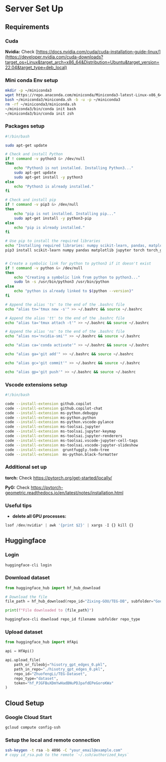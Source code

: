 # Server Set Up

## Requirements
### Cuda 
**Nvidia:** Check [https://docs.nvidia.com/cuda/cuda-installation-guide-linux/](https://developer.nvidia.com/cuda-downloads?target_os=Linux&target_arch=x86_64&Distribution=Ubuntu&target_version=22.04&target_type=deb_local)

### Mini conda Env setup

```bash
mkdir -p ~/miniconda3
wget https://repo.anaconda.com/miniconda/Miniconda3-latest-Linux-x86_64.sh -O ~/miniconda3/miniconda.sh
bash ~/miniconda3/miniconda.sh -b -u -p ~/miniconda3
rm -rf ~/miniconda3/miniconda.sh
~/miniconda3/bin/conda init bash
~/miniconda3/bin/conda init zsh
```

### Packages setup

```bash
#!/bin/bash

sudo apt-get update

# Check and install Python
if ! command -v python3 &> /dev/null
then
    echo "Python3 is not installed. Installing Python3..."
    sudo apt-get update
    sudo apt-get install -y python3
else
    echo "Python3 is already installed."
fi

# Check and install pip
if ! command -v pip3 &> /dev/null
then
    echo "pip is not installed. Installing pip..."
    sudo apt-get install -y python3-pip
else
    echo "pip is already installed."
fi

# Use pip to install the required libraries
echo "Installing required libraries: numpy scikit-learn, pandas, matplotlib, jupyter torch torch_geometric..."
pip3 install scikit-learn numpy pandas matplotlib jupyter torch torch_geometric huggingface_hub transformers pandas datasets


# Create a symbolic link for python to python3 if it doesn't exist
if ! command -v python &> /dev/null
then
    echo "Creating a symbolic link from python to python3..."
    sudo ln -s /usr/bin/python3 /usr/bin/python
else
    echo "python is already linked to $(python --version)"
fi

# Append the alias 'ts' to the end of the .bashrc file
echo "alias tn='tmux new -s'" >> ~/.bashrc && source ~/.bashrc

# Append the alias 'tt' to the end of the .bashrc file
echo "alias ta='tmux attach -t'" >> ~/.bashrc && source ~/.bashrc

# Append the alias 'ns' to the end of the .bashrc file
echo "alias ns='nvidia-smi'" >> ~/.bashrc && source ~/.bashrc

echo "alias ca='conda activate'" >> ~/.bashrc && source ~/.bashrc

echo "alias ga='git add'" >> ~/.bashrc && source ~/.bashrc

echo "alias gc='git commit'" >> ~/.bashrc && source ~/.bashrc

echo "alias gp='git push'" >> ~/.bashrc && source ~/.bashrc

```

### Vscode extensions setup
```bash
#!/bin/bash

code --install-extension github.copilot
code --install-extension github.copilot-chat
code --install-extension ms-python.debugpy
code --install-extension ms-python.python
code --install-extension ms-python.vscode-pylance
code --install-extension ms-toolsai.jupyter
code --install-extension ms-toolsai.jupyter-keymap
code --install-extension ms-toolsai.jupyter-renderers
code --install-extension ms-toolsai.vscode-jupyter-cell-tags
code --install-extension ms-toolsai.vscode-jupyter-slideshow
code --install-extension  gruntfuggly.todo-tree
code --install-extension  ms-python.black-formatter
```
### Additional set up 

**torch:** Check https://pytorch.org/get-started/locally/

**PyG:** Check https://pytorch-geometric.readthedocs.io/en/latest/notes/installation.html

### Useful tips
+ **delete all GPU processes:**
```python
lsof /dev/nvidia* | awk '{print $2}' | xargs -I {} kill {}
```

## Huggingface
### Login
```python
huggingface-cli login
```
### Download dataset

```python
from huggingface_hub import hf_hub_download

# Download the file
file_path = hf_hub_download(repo_id="Zixing-GOU/TEG-DB", subfolder="Goodreads-History/raw", filename="goodreads_history_graph1.pkl.zip", repo_type="dataset", local_dir=".")

print(f"File downloaded to {file_path}")
```

```bash
huggingface-cli download repo_id filename subfolder repo_type
```

### Upload dataset

```python
from huggingface_hub import HfApi

api = HfApi()

api.upload_file(
    path_or_fileobj="hisotry_gpt_edges_0.pkl",
    path_in_repo="./hisotry_gpt_edges_0.pkl",
    repo_id="ZhuofengLi/TEG-Dataset",
    repo_type="dataset",
    token="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"
)
```

## Cloud Setup
### Google Cloud Start
```bash
gcloud compute config-ssh
```
### Setup the local and remote connection
```bash
ssh-keygen -t rsa -b 4096 -C "your_email@example.com"
# copy id_rsa.pub to the remote `~/.ssh/authorized_keys`
```


